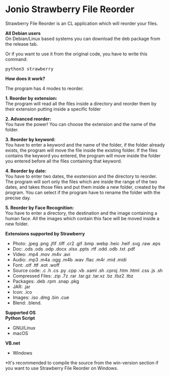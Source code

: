 # Jonio Strawberry File Reorder

Strawberry File Reorder is an CL application which will reorder your files.</br>

<b>All Debian users</b></br>
On Debian/Linux based systems you can download the deb package from the release tab.

Or if you want to use it from the original code, you have to write this command:

<pre>python3 strawberry</pre>


<b>How does it work?</b>
<p>
The program has 4 modes to reorder. 

<b>1. Reorder by extension: </b></br>
The program will read all the files inside a directory and reorder them by their extension putting inside a specific folder

<b>2. Advanced reorder:</b></br>
You have the power! You can choose the extension and the name of the folder.

<b>3. Reorder by keyword:</b></br>
You have to enter a keyword and the name of the folder, if the folder already exists, the program will move the file inside the existing folder. If the files contains the keyword you entered, the program will move inside the folder you entered before all the files containing that keyword.</p>

<b>4. Reorder by date:</b></br>
You have to enter two dates, the exstension and the directory to reorder. The program will sort only the files which are inside the range of the two dates, and takes those files and put them inside a new folder, created by the program. You can select if the program have to rename the folder with the precise day.</p>

<b>5. Reorder by Face Recognition:</b></br>
You have to enter a directory, the destination and the image containing a human face. All the images which contain this face will be moved inside a new folder.

<b>Extensions supported by Strawberry</b>

<ul>
  <li>Photo: .jpeg .png .jfif .tiff .cr2 .gif .bmp .webp .heic .heif .svg .raw .eps</li>
    <li>Doc: .ods .ods .odp .docx .xlsx .ppts .rtf .odd .odb .txt .pdf</li>
    <li>Video: .mp4 .mov .m4v .avi </li>
    <li>Audio: .mp3 .m4a .ogg .m4b .wav .flac .m4r .mid .midi</li>
  <li>Font: .otf .ttf .eot .woff</li>
  <li>Source code: .c .h .cs .py .cpp .vb .xaml .sh .cproj .htm .html .css .js .sh</li>
  <li>Compressed Files: .zip .7z .rar .tar.gz .tar.xz .bz .tbz2 .tbz</li>
  <li>Packages: .deb .rpm .snap .pkg</li>
  <li>JAR: .jar</li>
  <li>Icon: .ico</li>
  <li>Images: .iso .dmg .bin .cue</li>
  <li>Blend: .blend. </li>
</ul>

<b>Supported OS</b> </br>
<b>Python Script</b>
<ul>
  <li>GNU/Linux</li>
  <li>macOS</li>
</ul>  
<b>VB.net</b>
<ul>
  <li>Windows</li>
</ul> 

*It's recommended to compile the source from the win-version section if you want to use Strawberry File Reorder on Windows.

